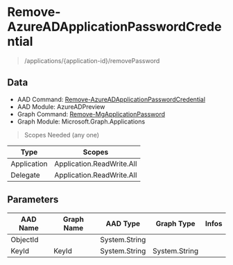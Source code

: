 # Remove-AzureADApplicationPasswordCredential

> /applications/{application-id}/removePassword

## Data

+ AAD Command: [Remove-AzureADApplicationPasswordCredential](https://docs.microsoft.com/en-us/powershell/module/AzureADPreview/Remove-AzureADApplicationPasswordCredential)
+ AAD Module: AzureADPreview
+ Graph Command: [Remove-MgApplicationPassword](https://docs.microsoft.com/en-us/powershell/module/Microsoft.Graph.Applications/Remove-MgApplicationPassword)
+ Graph Module: Microsoft.Graph.Applications

> Scopes Needed (any one)

|Type|Scopes|
|---|---|
|Application|Application.ReadWrite.All|
|Delegate|Application.ReadWrite.All|

## Parameters

|AAD Name|Graph Name|AAD Type|Graph Type|Infos|
|---|---|---|---|---|
|ObjectId||System.String|||
|KeyId|KeyId|System.String|System.String||

